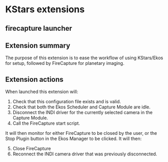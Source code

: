 ﻿# KStars extensions
## firecapture launcher
Extension summary
-----------------
The purpose of this extension is to ease the workflow of using KStars/Ekos
for setup, followed by FireCapture for planetary imaging.

Extension actions
-----------------
When launched this extension will:

1. Check that this configuration file exists and is valid.
2. Check that both the Ekos Scheduler and Capture Module are idle.
3. Disconnect the INDI driver for the currently selected camera in the Capture Module.
4. Call the FireCapture start script.

It will then monitor for either FireCapture to be closed by the user, or the Stop Plugin
button in the Ekos Manager to be clicked. It will then:

5. Close FireCapture
6. Reconnect the INDI camera driver that was previously disconnected.
